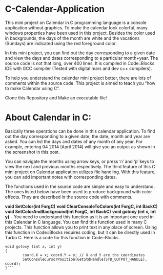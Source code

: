 # C-Calendar-Application
This mini project on Calendar in C programming language is a console application without graphics. 
To make the calendar look colorful, many windows properties have been used in this project. 
Besides the color used in backgrounds, the days of the month are white and the vacations (Sundays) are indicated using the red foreground color.

In this mini project, you can find out the day corresponding to a given date and view the days and dates corresponding to a particular month+year. 
The source code is not that long, over 400 lines. It is compiled in Code::Blocks IDE with GCC compiler (Tested with digital mars and dev c++ compilers).

To help you understand the calendar mini project better, there are lots of comments within the source code. 
This project is aimed to teach you “how to make Calendar using C”. 

Clone this Repository and Make an executable file!

# About Calendar in C:
Basically three operations can be done in this calendar application. 
To find out the day corresponding to a given date, the date, month and year are asked. 
You can list the days and dates of any month of any year. 
For example, entering 04 2014 (April 2014) will give you an output as shown in the screenshot in this post.

You can navigate the months using arrow keys, or press ‘n’ and ‘p’ keys to view the next and previous months respectively. 
The third feature of this C mini project on Calendar application utilizes file handling. With this feature, you can add important notes with corresponding dates.

The functions used in the source code are simple and easy to understand. 
The ones listed below have been used to produce background with color effects. 
They are described in the source code with comments.

**void SetColor(int ForgC)**
**void ClearConsoleToColors(int ForgC, int BackC)**
**void SetColorAndBackground(int ForgC, int BackC)**
**void gotoxy (int x, int y)** – You need to understand this function as it is an important one used in this Calendar in C language. You can find this function used in many C projects. 
This function allows you to print text in any place of screen. 
Using this function in Code::Blocks requires coding, but it can be directly used in Turbo C. 
Here is a code for this function in Code::Blocks.

```COORD coord = {0, 0};  // sets coordinates to (0,0) as global variables
void gotoxy (int x, int y)
{
        coord.X = x; coord.Y = y; // X and Y are the coordinates
        SetConsoleCursorPosition(GetStdHandle(STD_OUTPUT_HANDLE), coord);
}```

